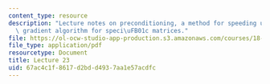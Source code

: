 ```yaml
---
content_type: resource
description: "Lecture notes on preconditioning, a method for speeding up the conjugate\
  \ gradient algorithm for speci\uFB01c matrices."
file: https://ol-ocw-studio-app-production.s3.amazonaws.com/courses/18-409-topics-in-theoretical-computer-science-an-algorithmists-toolkit-fall-2009/67ac4c1f8617d2bdd4937aa1e57acdfc_MIT18_409F09_scribe23.pdf
file_type: application/pdf
resourcetype: Document
title: Lecture 23
uid: 67ac4c1f-8617-d2bd-d493-7aa1e57acdfc
---
```

